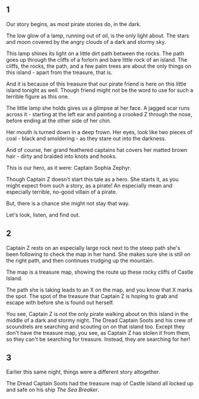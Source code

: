 
## 1

Our story begins, as most pirate stories do, in the dark. 

The low glow of a lamp, running out of oil, is the only light about. The stars and moon covered by the angry clouds of a dark and stormy sky. 

This lamp shines its light on a little dirt path between the rocks. The path goes up through the cliffs of a forlorn and bare little rock of an island. The cliffs, the rocks, the path, and a few palm trees are about the only things on this island - apart from the treasure, that is.

And it is because of this treasure that our pirate friend is here on this little island tonight as well. Though friend might not be the word to use for such a terrible figure as this one.

The little lamp she holds gives us a glimpse at her face. A jagged scar runs across it - starting at the left ear and painting a crooked Z through the nose, before ending at the other side of her chin. 

Her mouth is turned down in a deep frown. Her eyes, look like two pieces of coal - black and smoldering - as they stare out into the darkness. 

And of course, her grand feathered captains hat covers her matted brown hair - dirty and braided into knots and hooks. 

This is our hero, as it were: Captain Sophia Zephyr.

Though Captain Z doesn't start this tale as a hero. She starts it, as you might expect from such a story, as a pirate! An especially mean and especially terrible, no-good villain of a pirate. 

But, there is a chance she might not stay that way. 

Let's look, listen, and find out. 

## 2

Captain Z rests on an especially large rock next to the steep path she's been following to check the map in her hand. She makes sure she is still on the right path, and then continues trudging up the mountain. 

The map is a treasure map, showing the route up these rocky cliffs of Castle Island. 

The path she is taking leads to an X on the map, and you know that X marks the spot. The spot of the treasure that Captain Z is hoping to grab and escape with before she is found out herself. 

You see, Captain Z is not the only pirate walking about on this island in the middle of a dark and stormy night. The Dread Captain Soots and his crew of scoundrels are searching and scouting on on that island too. Except they don't have the treasure map, you see, as Captain Z has stolen it from them, so they can't be searching for treasure. Instead, they are searching for her!

## 3

Earlier this same night, things were a different story altogether. 

The Dread Captain Soots had the treasure map of Castle Island all locked up and safe on his ship _The Sea Breaker_.
